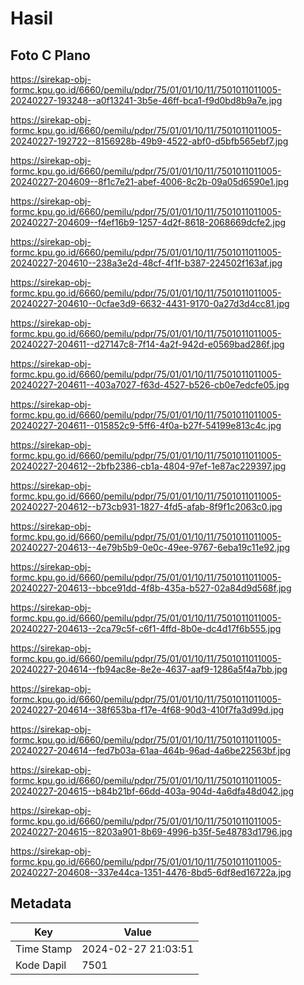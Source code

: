 # Hasil

## Foto C Plano

https://sirekap-obj-formc.kpu.go.id/6660/pemilu/pdpr/75/01/01/10/11/7501011011005-20240227-193248--a0f13241-3b5e-46ff-bca1-f9d0bd8b9a7e.jpg

https://sirekap-obj-formc.kpu.go.id/6660/pemilu/pdpr/75/01/01/10/11/7501011011005-20240227-192722--8156928b-49b9-4522-abf0-d5bfb565ebf7.jpg

https://sirekap-obj-formc.kpu.go.id/6660/pemilu/pdpr/75/01/01/10/11/7501011011005-20240227-204609--8f1c7e21-abef-4006-8c2b-09a05d6590e1.jpg

https://sirekap-obj-formc.kpu.go.id/6660/pemilu/pdpr/75/01/01/10/11/7501011011005-20240227-204609--f4ef16b9-1257-4d2f-8618-2068669dcfe2.jpg

https://sirekap-obj-formc.kpu.go.id/6660/pemilu/pdpr/75/01/01/10/11/7501011011005-20240227-204610--238a3e2d-48cf-4f1f-b387-224502f163af.jpg

https://sirekap-obj-formc.kpu.go.id/6660/pemilu/pdpr/75/01/01/10/11/7501011011005-20240227-204610--0cfae3d9-6632-4431-9170-0a27d3d4cc81.jpg

https://sirekap-obj-formc.kpu.go.id/6660/pemilu/pdpr/75/01/01/10/11/7501011011005-20240227-204611--d27147c8-7f14-4a2f-942d-e0569bad286f.jpg

https://sirekap-obj-formc.kpu.go.id/6660/pemilu/pdpr/75/01/01/10/11/7501011011005-20240227-204611--403a7027-f63d-4527-b526-cb0e7edcfe05.jpg

https://sirekap-obj-formc.kpu.go.id/6660/pemilu/pdpr/75/01/01/10/11/7501011011005-20240227-204611--015852c9-5ff6-4f0a-b27f-54199e813c4c.jpg

https://sirekap-obj-formc.kpu.go.id/6660/pemilu/pdpr/75/01/01/10/11/7501011011005-20240227-204612--2bfb2386-cb1a-4804-97ef-1e87ac229397.jpg

https://sirekap-obj-formc.kpu.go.id/6660/pemilu/pdpr/75/01/01/10/11/7501011011005-20240227-204612--b73cb931-1827-4fd5-afab-8f9f1c2063c0.jpg

https://sirekap-obj-formc.kpu.go.id/6660/pemilu/pdpr/75/01/01/10/11/7501011011005-20240227-204613--4e79b5b9-0e0c-49ee-9767-6eba19c11e92.jpg

https://sirekap-obj-formc.kpu.go.id/6660/pemilu/pdpr/75/01/01/10/11/7501011011005-20240227-204613--bbce91dd-4f8b-435a-b527-02a84d9d568f.jpg

https://sirekap-obj-formc.kpu.go.id/6660/pemilu/pdpr/75/01/01/10/11/7501011011005-20240227-204613--2ca79c5f-c6f1-4ffd-8b0e-dc4d17f6b555.jpg

https://sirekap-obj-formc.kpu.go.id/6660/pemilu/pdpr/75/01/01/10/11/7501011011005-20240227-204614--fb94ac8e-8e2e-4637-aaf9-1286a5f4a7bb.jpg

https://sirekap-obj-formc.kpu.go.id/6660/pemilu/pdpr/75/01/01/10/11/7501011011005-20240227-204614--38f653ba-f17e-4f68-90d3-410f7fa3d99d.jpg

https://sirekap-obj-formc.kpu.go.id/6660/pemilu/pdpr/75/01/01/10/11/7501011011005-20240227-204614--fed7b03a-61aa-464b-96ad-4a6be22563bf.jpg

https://sirekap-obj-formc.kpu.go.id/6660/pemilu/pdpr/75/01/01/10/11/7501011011005-20240227-204615--b84b21bf-66dd-403a-904d-4a6dfa48d042.jpg

https://sirekap-obj-formc.kpu.go.id/6660/pemilu/pdpr/75/01/01/10/11/7501011011005-20240227-204615--8203a901-8b69-4996-b35f-5e48783d1796.jpg

https://sirekap-obj-formc.kpu.go.id/6660/pemilu/pdpr/75/01/01/10/11/7501011011005-20240227-204608--337e44ca-1351-4476-8bd5-6df8ed16722a.jpg


## Metadata

| Key        | Value               |
| ---------- | ------------------- |
| Time Stamp | 2024-02-27 21:03:51 |
| Kode Dapil | 7501                |




